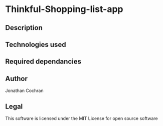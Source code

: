 # Thinkful-Shopping-list-app
## Description 

## Technologies used 

## Required dependancies

## Author 
Jonathan Cochran

## Legal 
This software is licensed under the MIT License for open source software